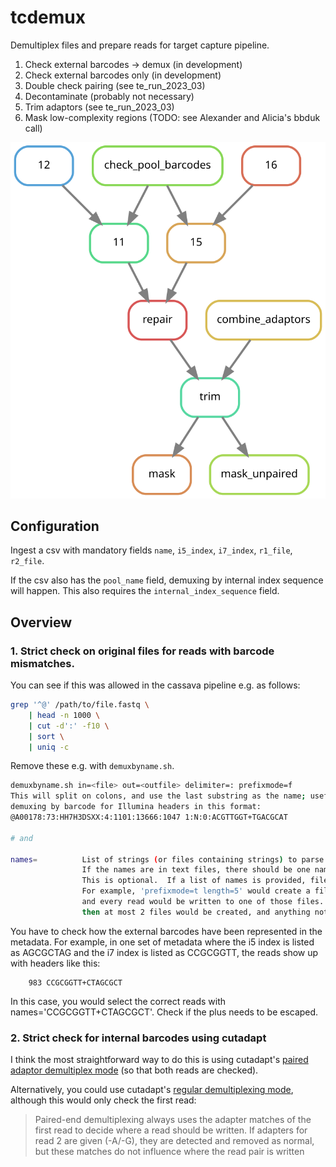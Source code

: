 # tcdemux

Demultiplex files and prepare reads for target capture pipeline.

1. Check external barcodes -> demux (in development)
2. Check external barcodes only (in development)
3. Double check pairing (see te_run_2023_03)
4. Decontaminate (probably not necessary)
5. Trim adaptors (see te_run_2023_03)
6. Mask low-complexity regions (TODO: see Alexander and Alicia's bbduk call)

![Snakemake rulegraph](assets/graph.svg)

## Configuration

Ingest a csv with mandatory fields `name`, `i5_index`, `i7_index`, `r1_file`, `r2_file`.

If the csv also has the `pool_name` field, demuxing by internal index sequence will happen. This also requires the `internal_index_sequence` field.

## Overview

### 1. Strict check on original files for reads with barcode mismatches.

You can see if this was allowed in the cassava pipeline e.g. as follows:

```bash
grep '^@' /path/to/file.fastq \
	| head -n 1000 \
	| cut -d':' -f10 \
	| sort \
	| uniq -c
```

Remove these e.g. with `demuxbyname.sh`.

```bash
demuxbyname.sh in=<file> out=<outfile> delimiter=: prefixmode=f
This will split on colons, and use the last substring as the name; useful for
demuxing by barcode for Illumina headers in this format:
@A00178:73:HH7H3DSXX:4:1101:13666:1047 1:N:0:ACGTTGGT+TGACGCAT

# and

names=          List of strings (or files containing strings) to parse from read names.
                If the names are in text files, there should be one name per line.
                This is optional.  If a list of names is provided, files will only be created for those names.
                For example, 'prefixmode=t length=5' would create a file for every unique last 5 characters in read names,
                and every read would be written to one of those files.  But if there was addionally 'names=ABCDE,FGHIJ' 
                then at most 2 files would be created, and anything not matching those names would go to outu.


```

You have to check how the external barcodes have been represented in the metadata. For example, in one set of metadata where the i5 index is listed as AGCGCTAG and the i7 index is listed as CCGCGGTT, the reads show up with headers like this:

```
    983 CCGCGGTT+CTAGCGCT
```

In this case, you would select the correct reads with names='CCGCGGTT+CTAGCGCT'. Check if the plus needs to be escaped.

### 2. Strict check for internal barcodes using cutadapt

I think the most straightforward way to do this is using cutadapt's [paired adaptor demultiplex mode](https://cutadapt.readthedocs.io/en/stable/guide.html#unique-dual-indices) (so that both reads are checked).

Alternatively, you could use cutadapt's [regular demultiplexing mode](https://cutadapt.readthedocs.io/en/stable/guide.html#demultiplexing), although this would only check the first read:

> Paired-end demultiplexing always uses the adapter matches of the first read to decide where a read should be written. If adapters for read 2 are given (-A/-G), they are detected and removed as normal, but these matches do not influence where the read pair is written
